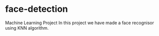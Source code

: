 # face-detection
Machine Learning Project
In this project we have made a face recognisor using KNN algorithm.
